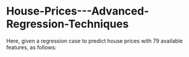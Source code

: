 # House-Prices---Advanced-Regression-Techniques
Here, given a regression case to predict house prices with 79 available features, as follows:
